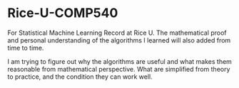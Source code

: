 # Rice-U-COMP540
For Statistical Machine Learning Record at Rice U. The mathematical proof and personal understanding of the algorithms I learned will also added from time to time.

I am trying to figure out why the algorithms are useful and what makes them reasonable from mathematical perspective. What are simplified from theory to practice, and the condition they can work well.
